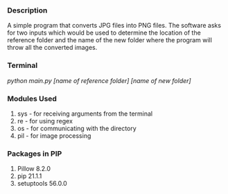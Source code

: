 ### Description
A simple program that converts JPG files into PNG files. The software asks for two inputs
which would be used to determine the location of the reference folder and the name of the
new folder where the program will throw all the converted images.
### Terminal 
*python main.py [name of reference folder] [name of new folder]*
### Modules Used
1. sys - for receiving arguments from the terminal
2. re - for using regex
3. os - for communicating with the directory
4. pil - for image processing
### Packages in PIP
1. Pillow 8.2.0
2. pip 21.1.1
3. setuptools 56.0.0